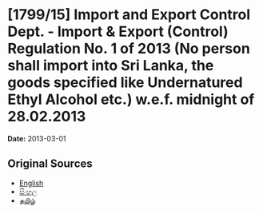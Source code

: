 # [1799/15] Import and Export Control Dept. - Import & Export (Control) Regulation No. 1 of 2013 (No person shall import into Sri Lanka, the goods specified like Undernatured Ethyl Alcohol etc.) w.e.f. midnight of 28.02.2013

**Date:** 2013-03-01

## Original Sources

- [English](https://documents.gov.lk/view/extra-gazettes/2013/3/1799-15_E.pdf)
- [සිංහල](https://documents.gov.lk/view/extra-gazettes/2013/3/1799-15_S.pdf)
- [தமிழ்](https://documents.gov.lk/view/extra-gazettes/2013/3/1799-15_T.pdf)
